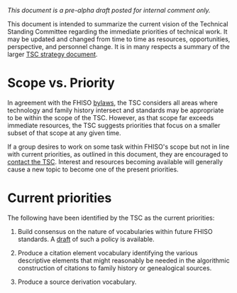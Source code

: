 *This document is a pre-alpha draft posted for internal comment only.*

This document is intended to summarize the current vision of the Technical Standing Committee regarding the immediate priorities of technical work.
It may be updated and changed from time to time as resources, opportunities, perspective, and personnel change.
It is in many respects a summary of the larger [TSC strategy document](/policies/strategy.md).

# Scope vs. Priority

In agreement with the FHISO [bylaws](//fhiso.org/by-laws), the TSC considers all areas where technology and family history intersect and standards may be appropriate to be within the scope of the TSC.
However, as that scope far exceeds immediate resources, the TSC suggests priorities that focus on a smaller subset of that scope at any given time.

If a group desires to work on some task within FHISO's scope but not in line with current priorities, as outlined in this document, they are encouraged to [contact the TSC](mailto:tsc@fhiso.org).
Interest and resources becoming available will generally cause a new topic to become one of the present priorities.

# Current priorities

The following have been identified by the TSC as the current priorities:

1. Build consensus on the nature of vocabularies within future FHISO
standards.  A [draft](/policies/vocabulary) of such a policy is
available.

2. Produce a citation element vocabulary identifying the various
descriptive elements that might reasonably be needed in the algorithmic
construction of citations to family history or genealogical sources.

3. Produce a source derivation vocabulary.


